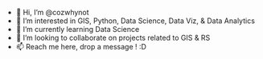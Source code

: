 - 👋 Hi, I’m @cozwhynot
- 👀 I’m interested in GIS, Python, Data Science, Data Viz, & Data Analytics
- 🌱 I’m currently learning Data Science
- 💞️ I’m looking to collaborate on projects related to GIS & RS
- 📫 Reach me here, drop a message ! :D

<!---
cozwhynot/cozwhynot is a ✨ special ✨ repository because its `README.md` (this file) appears on your GitHub profile.
You can click the Preview link to take a look at your changes.
--->
